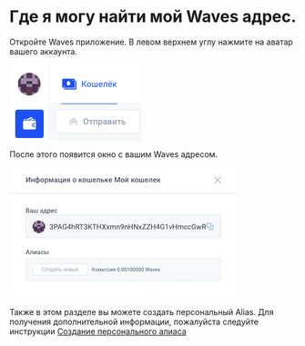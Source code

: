 # **Где я могу найти мой Waves адрес**.

Откройте Waves приложение. В левом верхнем углу нажмите на аватар вашего аккаунта.

![](/ru/_assets/waves_address_01.png)

После этого появится окно с вашим Waves адресом.

![](/ru/_assets/waves_address_02.png)

Также в этом разделе вы можете создать персональный Alias. Для получения дополнительной информации, пожалуйста следуйте инструкции [Создание персонального алиаса](/ru/waves-client/account-management/creating-an-alias.md)
